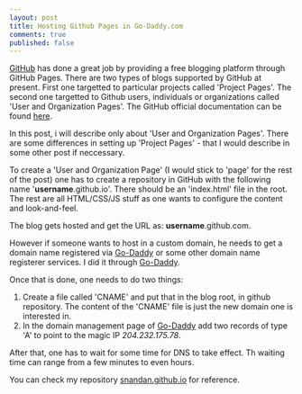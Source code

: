 ```yaml
---
layout: post
title: Hosting Github Pages in Go-Daddy.com
comments: true
published: false
---
```


[GitHub](https://github.com) has done a great job by providing a free blogging platform through GitHub Pages. 
There are two types of blogs supported by GitHub at present. First one targetted to particular projects called 'Project Pages'. 
The second one targetted to Github users, individuals or organizations called 'User and Organization Pages'. 
The GitHub official documentation can be found [here](https://help.github.com/categories/20/articles).

In this post, i will describe only about 'User and Organization Pages'. 
There are some differences in setting up 'Project Pages' - that I would describe in some other post if neccessary. 

To create a 'User and Organization Page' (I would stick to 'page' for the rest of the post) one has to create a repository in GitHub
with the following name '**username**.github.io'. There should be an 'index.html' file in the root. The rest are all HTML/CSS/JS stuff as 
one wants to configure the content and look-and-feel.

The blog gets hosted and get the URL as: **username**.github.com.

However if someone wants to host in a custom domain, he needs to get a domain name registered via [Go-Daddy](https://www.godaddy.com) or some other domain name registerer services. I did it through [Go-Daddy](https://www.godaddy.com).

Once that is done, one needs to do two things: 
1. Create a file called 'CNAME' and put that in the blog root, in github repository. The content of the 'CNAME' file is just the new domain one is interested in.
2. In the domain management page of [Go-Daddy](https://godaddy.com) add two records of type 'A' to point to the magic IP *204.232.175.78*.

After that, one has to wait for some time for DNS to take effect. Th waiting time can range from a few minutes to even hours.

You can check my repository [snandan.github.io](https://github.com/snandan/snandan.github.io) for reference.
